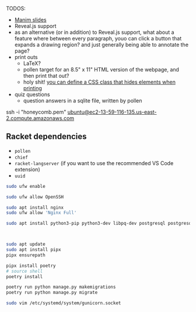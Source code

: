 
TODOS:
- [Manim slides](https://manim-slides.eertmans.be/latest/)
- Reveal.js support
- as an alternative (or in addition) to Reveal.js support, what about a feature where between every paragraph, youo can click a button that expands a drawing region? and just generally being able to annotate the page?
- print outs
  - LaTeX?
  - pollen target for an 8.5" x 11" HTML version of the webpage, and then print that out?
  - holy shit! [you can define a CSS class that hides elements when printing](https://stackoverflow.com/a/55169528)
- quiz questions
  - question answers in a sqlite file, written by pollen



ssh -i "honeycomb.pem" ubuntu@ec2-13-59-116-135.us-east-2.compute.amazonaws.com

## Racket dependencies

- `pollen`
- `chief`
- `racket-langserver` (if you want to use the recommended VS Code extension)
- `uuid`

```sh
sudo ufw enable

sudo ufw allow OpenSSH

sudo apt install nginx
sudo ufw allow 'Nginx Full'

sudo apt install python3-pip python3-dev libpq-dev postgresql postgresql-contrib nginx gunicorn curl



sudo apt update
sudo apt install pipx
pipx ensurepath

pipx install poetry
# source shell
poetry install

poetry run python manage.py makemigrations
poetry run python manage.py migrate

sudo vim /etc/systemd/system/gunicorn.socket


```

